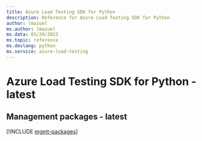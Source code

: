 ```yaml
---
title: Azure Load Testing SDK for Python
description: Reference for Azure Load Testing SDK for Python
author: lmazuel
ms.author: lmazuel
ms.data: 03/29/2023
ms.topic: reference
ms.devlang: python
ms.service: azure-load-testing
---
```

# Azure Load Testing SDK for Python - latest

## Management packages - latest
[!INCLUDE [mgmt-packages](load-testing-mgmt-index.md)]